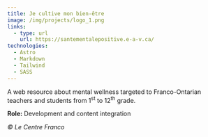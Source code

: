 ```yaml
---
title: Je cultive mon bien-être
image: /img/projects/logo_1.png
links:
  - type: url
    url: https://santementalepositive.e-a-v.ca/
technologies:
  - Astro
  - Markdown
  - Tailwind
  - SASS
---
```

A web resource about mental wellness targeted to Franco-Ontarian teachers and students from 1<sup>st</sup> to 12<sup>th</sup> grade. 

**Role:** Development and content integration 

*© Le Centre Franco*
